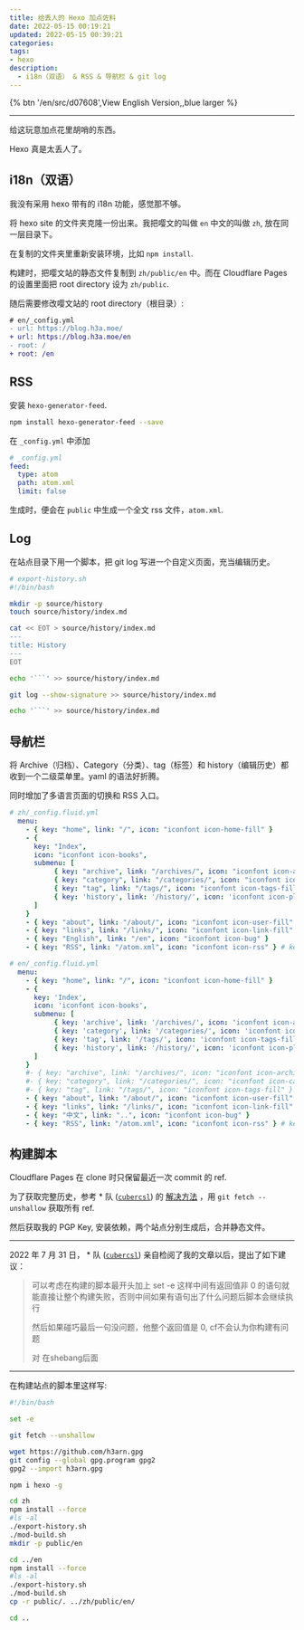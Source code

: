 ```yaml
---
title: 给丢人的 Hexo 加点佐料
date: 2022-05-15 00:19:21
updated: 2022-05-15 00:39:21
categories:
tags:
- hexo
description:
  - i18n（双语） & RSS & 导航栏 & git log
---
```


{% btn '/en/src/d07608',View English Version,,blue larger %}

---

给这玩意加点花里胡哨的东西。

Hexo 真是太丢人了。



## i18n（双语）

我没有采用 hexo 带有的 i18n 功能，感觉那不够。

将 hexo site 的文件夹克隆一份出来。我把嘤文的叫做 `en` 中文的叫做 `zh`, 放在同一层目录下。

在复制的文件夹里重新安装环境，比如 `npm install`.

构建时，把嘤文站的静态文件复制到 `zh/public/en` 中。而在 Cloudflare Pages 的设置里面把 root directory 设为 `zh/public`.

随后需要修改嘤文站的 root directory（根目录）:

```diff
# en/_config.yml
- url: https://blog.h3a.moe/
+ url: https://blog.h3a.moe/en
- root: /
+ root: /en
```



## RSS

安装 `hexo-generator-feed`.

```bash
npm install hexo-generator-feed --save
```

在 `_config.yml` 中添加

```yaml
# _config.yml
feed:
  type: atom
  path: atom.xml
  limit: false
```

<!--在 `_config.fluid.yml` 中添加-->

<!--```diff-->
<!--+ rss: /atom.xml-->
<!--```-->

生成时，便会在 `public` 中生成一个全文 rss 文件，`atom.xml`.



## Log 

在站点目录下用一个脚本，把 git log 写进一个自定义页面，充当编辑历史。

```bash
# export-history.sh
#!/bin/bash

mkdir -p source/history
touch source/history/index.md 

cat << EOT > source/history/index.md 
---
title: History
---
EOT

echo '```' >> source/history/index.md 

git log --show-signature >> source/history/index.md 

echo '```' >> source/history/index.md 

```





## 导航栏

将 Archive（归档）、Category（分类）、tag（标签）和 history（编辑历史）都收到一个二级菜单里。yaml 的语法好折腾。

同时增加了多语言页面的切换和 RSS 入口。

```yaml
# zh/_config.fluid.yml
  menu:
    - { key: "home", link: "/", icon: "iconfont icon-home-fill" }
    - {
      key: "Index",
      icon: "iconfont icon-books",
      submenu: [ 
           { key: "archive", link: "/archives/", icon: "iconfont icon-archive-fill" },
           { key: "category", link: "/categories/", icon: "iconfont icon-category-fill" },
           { key: "tag", link: "/tags/", icon: "iconfont icon-tags-fill" },
           { key: 'history', link: '/history/', icon: 'iconfont icon-plan' }
      ]
    }
    - { key: "about", link: "/about/", icon: "iconfont icon-user-fill" }
    - { key: "links", link: "/links/", icon: "iconfont icon-link-fill" }
    - { key: "English", link: "/en", icon: "iconfont icon-bug" }
    - { key: "RSS", link: "/atom.xml", icon: "iconfont icon-rss" } # key: "RSS"
```

```yaml
# en/_config.fluid.yml
  menu:
    - { key: "home", link: "/", icon: "iconfont icon-home-fill" }
    - {
      key: 'Index',
      icon: 'iconfont icon-books',
      submenu: [ 
           { key: 'archive', link: '/archives/', icon: 'iconfont icon-archive-fill' },
           { key: 'category', link: '/categories/', icon: 'iconfont icon-category-fill' },
           { key: 'tag', link: '/tags/', icon: 'iconfont icon-tags-fill' },
           { key: 'history', link: '/history/', icon: 'iconfont icon-plan' }
      ]
    }
    #- { key: "archive", link: "/archives/", icon: "iconfont icon-archive-fill" }
    #- { key: "category", link: "/categories/", icon: "iconfont icon-category-fill" }
    #- { key: "tag", link: "/tags/", icon: "iconfont icon-tags-fill" }
    - { key: "about", link: "/about/", icon: "iconfont icon-user-fill" }
    - { key: "links", link: "/links/", icon: "iconfont icon-link-fill" }
    - { key: "中文", link: "..", icon: "iconfont icon-bug" }
    - { key: "RSS", link: "/atom.xml", icon: "iconfont icon-rss" } # key: "RSS"
```



## 构建脚本

Cloudflare Pages 在 clone 时只保留最近一次 commit 的 ref. 

为了获取完整历史，参考 \* 队 ([`cubercsl`](https://cubercsl.site)) 的 [解决方法](https://note.cubercsl.site/notes/625e6604) ，用 `git fetch --unshallow` 获取所有 ref. 

然后获取我的 PGP Key, 安装依赖，两个站点分别生成后，合并静态文件。

------

2022 年 7 月 31 日， \* 队 ([`cubercsl`](https://cubercsl.site)) 亲自检阅了我的文章以后，提出了如下建议：

> 可以考虑在构建的脚本最开头加上 set -e 这样中间有返回值非 0 的语句就能直接让整个构建失败，否则中间如果有语句出了什么问题后脚本会继续执行
>
> 然后如果碰巧最后一句没问题，他整个返回值是 0, cf不会认为你构建有问题
>
> 对 在shebang后面

------

在构建站点的脚本里这样写:

```bash
#!/bin/bash

set -e

git fetch --unshallow

wget https://github.com/h3arn.gpg 
git config --global gpg.program gpg2
gpg2 --import h3arn.gpg

npm i hexo -g

cd zh
npm install --force
#ls -al
./export-history.sh
./mod-build.sh
mkdir -p public/en

cd ../en
npm install --force
#ls -al
./export-history.sh
./mod-build.sh
cp -r public/. ../zh/public/en/

cd ..

```



